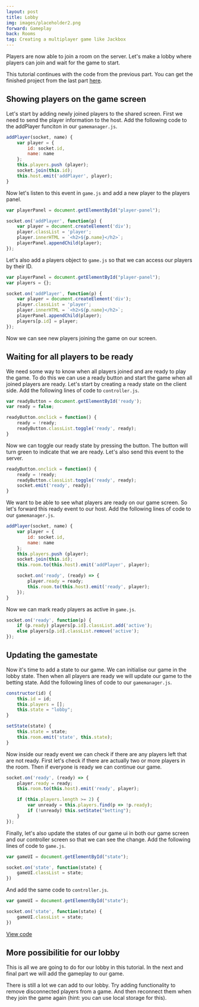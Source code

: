 ```yaml
---
layout: post
title: Lobby
img: images/placeholder2.png
forward: Gameplay
back: Rooms
tag: Creating a multiplayer game like Jackbox
---
```


Players are now able to join a room on the server. Let's make a lobby where players can join and wait for the game to start.

This tutorial continues with the code from the previous part. You can get the finished project from the last part [here](https://github.com/RubenBimmel/MultiplayerGameTutorial/tree/master/05-Rooms).

## Showing players on the game screen

Let's start by adding newly joined players to the shared screen. First we need to send the player information to the host. Add the following code to the addPlayer funciton in our `gamemanager.js`.

```js
addPlayer(socket, name) {
    var player = {
        id: socket.id,
        name: name
    };
    this.players.push (player);
    socket.join(this.id);
    this.host.emit('addPlayer', player);
}
```

Now let's listen to this event in `game.js` and add a new player to the players panel.

```js
var playerPanel = document.getElementById("player-panel");

socket.on('addPlayer', function(p) {
    var player = document.createElement('div');
    player.classList = 'player';
    player.innerHTML = `<h2>${p.name}</h2>`;
    playerPanel.appendChild(player);
});
```

Let's also add a players object to `game.js` so that we can access our players by their ID.

```js
var playerPanel = document.getElementById("player-panel");
var players = {};

socket.on('addPlayer', function(p) {
    var player = document.createElement('div');
    player.classList = 'player';
    player.innerHTML = `<h2>${p.name}</h2>`;
    playerPanel.appendChild(player);
    players[p.id] = player;
});
```

Now we can see new players joining the game on our screen.

## Waiting for all players to be ready

We need some way to know when all players joined and are ready to play the game. To do this we can use a ready button and start the game when all joined players are ready. Let's start by creating a ready state on the client side. Add the following lines of code to `controller.js`.

```js
var readyButton = document.getElementById('ready');
var ready = false;

readyButton.onclick = function() {
    ready = !ready;
    readyButton.classList.toggle('ready', ready);
}
```

Now we can toggle our ready state by pressing the button. The button will turn green to indicate that we are ready. Let's also send this event to the server.

```js
readyButton.onclick = function() {
    ready = !ready;
    readyButton.classList.toggle('ready', ready);
    socket.emit('ready', ready);
}
```

We want to be able to see what players are ready on our game screen. So let's forward this ready event to our host. Add the following lines of code to our `gamemanager.js`.

```js
addPlayer(socket, name) {
    var player = {
        id: socket.id,
        name: name
    };
    this.players.push (player);
    socket.join(this.id);
    this.room.to(this.host).emit('addPlayer', player);

    socket.on('ready', (ready) => {
        player.ready = ready;
        this.room.to(this.host).emit('ready', player);
    });
}
```

Now we can mark ready players as active in `game.js`.

```js
socket.on('ready', function(p) {
    if (p.ready) players[p.id].classList.add('active');
    else players[p.id].classList.remove('active');
});
```

## Updating the gamestate

Now it's time to add a state to our game. We can initialise our game in the lobby state. Then when all players are ready we will update our game to the betting state. Add the following lines of code to our `gamemanager.js`.

```js
constructor(id) {
    this.id = id;
    this.players = [];
    this.state = "lobby";
}

setState(state) {
    this.state = state;
    this.room.emit('state', this.state);
}
```

Now inside our ready event we can check if there are any players left that are not ready. First let's check if there are actually two or more players in the room. Then if everyone is ready we can continue our game.

```js
socket.on('ready', (ready) => {
    player.ready = ready;
    this.room.to(this.host).emit('ready', player);

    if (this.players.length >= 2) {
        var unready = this.players.find(p => !p.ready);
        if (!unready) this.setState("betting");
    }
});
```

Finally, let's also update the states of our game ui in both our game screen and our controller screen so that we can see the change. Add the following lines of code to `game.js`.

```js
var gameUI = document.getElementById("state");

socket.on('state', function(state) {
    gameUI.classList = state;
})
```

And add the same code to `controller.js`.

```js
var gameUI = document.getElementById("state");

socket.on('state', function(state) {
    gameUI.classList = state;
})
```

[View code](https://github.com/RubenBimmel/MultiplayerGameTutorial/tree/master/06-Lobby)

## More possibilitie for our lobby

This is all we are going to do for our lobby in this tutorial. In the next and final part we will add the gameplay to our game.

There is still a lot we can add to our lobby. Try adding functionality to remove disconnected players from a game. And then reconnect them when they join the game again (hint: you can use local storage for this).